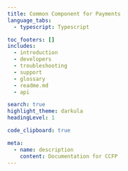 ```yaml
---
title: Common Component for Payments
language_tabs:
  - typescript: Typescript

toc_footers: []
includes:
  - introduction
  - developers
  - troubleshooting
  - support
  - glossary
  - readme.md
  - api

search: true
highlight_theme: darkula
headingLevel: 1

code_clipboard: true

meta:
  - name: description
    content: Documentation for CCFP
---
```

